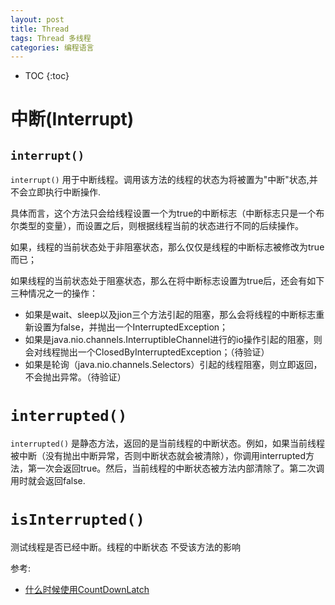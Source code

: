 ```yaml
---
layout: post
title: Thread
tags: Thread 多线程
categories: 编程语言
---
```

* TOC
{:toc}

# 中断(Interrupt)

## `interrupt()`
`interrupt()` 用于中断线程。调用该方法的线程的状态为将被置为"中断"状态,并不会立即执行中断操作.

具体而言，这个方法只会给线程设置一个为true的中断标志（中断标志只是一个布尔类型的变量），而设置之后，则根据线程当前的状态进行不同的后续操作。

如果，线程的当前状态处于非阻塞状态，那么仅仅是线程的中断标志被修改为true而已；

如果线程的当前状态处于阻塞状态，那么在将中断标志设置为true后，还会有如下三种情况之一的操作：
* 如果是wait、sleep以及jion三个方法引起的阻塞，那么会将线程的中断标志重新设置为false，并抛出一个InterruptedException；
* 如果是java.nio.channels.InterruptibleChannel进行的io操作引起的阻塞，则会对线程抛出一个ClosedByInterruptedException；（待验证）
* 如果是轮询（java.nio.channels.Selectors）引起的线程阻塞，则立即返回，不会抛出异常。（待验证）

# `interrupted()`
`interrupted()` 是静态方法，返回的是当前线程的中断状态。例如，如果当前线程被中断（没有抛出中断异常，否则中断状态就会被清除），你调用interrupted方法，第一次会返回true。然后，当前线程的中断状态被方法内部清除了。第二次调用时就会返回false.

# `isInterrupted()`

测试线程是否已经中断。线程的中断状态 不受该方法的影响

参考:
- [什么时候使用CountDownLatch](http://www.importnew.com/15731.html)
